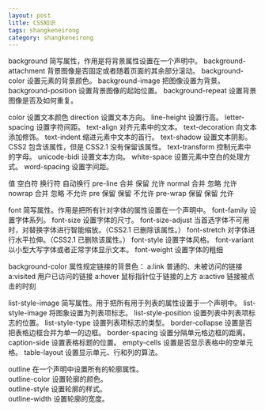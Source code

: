 ```yaml
---
layout: post
litle: CSS知识
tags: shangkeneirong
category: shangkeneirong
---
```


background	简写属性，作用是将背景属性设置在一个声明中。
background-attachment	背景图像是否固定或者随着页面的其余部分滚动。
background-color	设置元素的背景颜色。
background-image	把图像设置为背景。
background-position	设置背景图像的起始位置。
background-repeat	设置背景图像是否及如何重复。

color	            设置文本颜色
direction	        设置文本方向。
line-height	        设置行高。
letter-spacing	    设置字符间距。
text-align	        对齐元素中的文本。
text-decoration	    向文本添加修饰。
text-indent	        缩进元素中文本的首行。
text-shadow	        设置文本阴影。CSS2 包含该属性，但是 CSS2.1 没有保留该属性。
text-transform	    控制元素中的字母。
unicode-bidi    	设置文本方向。
white-space	        设置元素中空白的处理方式。
word-spacing	    设置字间距。

值	      空白符	      换行符	     自动换行
pre-line	合并	       保留	      允许
normal	    合并	       忽略	      允许
nowrap	    合并	       忽略	      不允许
pre     	保留	       保留	      不允许
pre-wrap	保留	       保留	      允许

font	            简写属性。作用是把所有针对字体的属性设置在一个声明中。
font-family	        设置字体系列。
font-size	        设置字体的尺寸。
font-size-adjust	当首选字体不可用时，对替换字体进行智能缩放。（CSS2.1 已删除该属性。）
font-stretch	    对字体进行水平拉伸。（CSS2.1 已删除该属性。）
font-style	        设置字体风格。
font-variant	    以小型大写字体或者正常字体显示文本。
font-weight	        设置字体的粗细

background-color    属性规定链接的背景色：
a:link  			普通的、未被访问的链接
a:visited 			用户已访问的链接
a:hover 			鼠标指针位于链接的上方
a:active 			链接被点击的时刻

list-style-image	简写属性。用于把所有用于列表的属性设置于一个声明中。
list-style-image	将图象设置为列表项标志。
list-style-position	设置列表中列表项标志的位置。
list-style-type	    设置列表项标志的类型。 
border-collapse  	设置是否把表格边框合并为单一的边框。
border-spacing   	设置分隔单元格边框的距离。
caption-side	    设置表格标题的位置。
empty-cells	        设置是否显示表格中的空单元格。
table-layout	    设置显示单元、行和列的算法。

outline				在一个声明中设置所有的轮廓属性。	
outline-color	    设置轮廓的颜色。	
outline-style	    设置轮廓的样式。	
outline-width	    设置轮廓的宽度。

	









